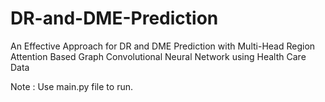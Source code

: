 # DR-and-DME-Prediction
An Effective Approach for DR and DME Prediction with Multi-Head Region Attention Based Graph Convolutional Neural Network using Health Care Data 

Note : Use main.py file to run.
